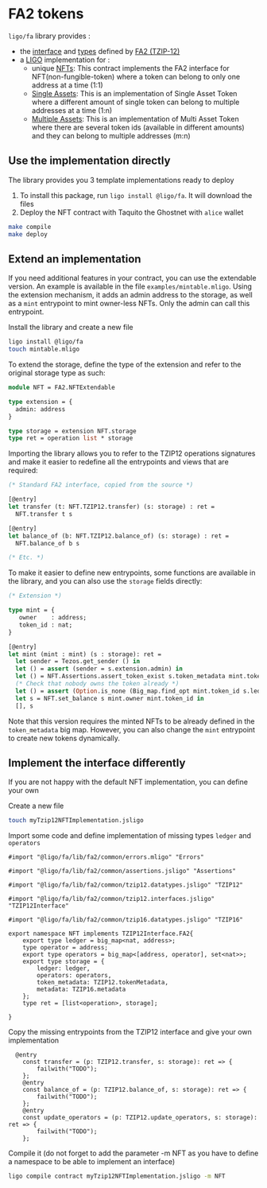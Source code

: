 # FA2 tokens

`ligo/fa` library provides :

- the [interface](./lib/fa2/common/tzip12.interfaces.jsligo) and [types](./lib/fa2/common/tzip12.datatypes.jsligo) defined by [FA2 (TZIP-12)](https://tzip.tezosagora.org/proposal/tzip-12/)
- a [LIGO](https://ligolang.org/) implementation for :
  - unique [NFTs](./lib/fa2/nft/nft.impl.jsligo): This contract implements the FA2 interface for
    NFT(non-fungible-token) where a token can belong to only one address at a time
    (1:1)
  - [Single Assets](./lib/fa2/asset/single_asset.impl.mligo): This is an implementation of
    Single Asset Token where a different amount of single token can belong to multiple
    addresses at a time (1:n)
  - [Multiple Assets](./lib/fa2/asset/multi_asset.impl.mligo): This is an implementation of
    Multi Asset Token where there are several token ids (available in different amounts)
    and they can belong to multiple addresses (m:n)

## Use the implementation directly

The library provides you 3 template implementations ready to deploy

1. To install this package, run `ligo install @ligo/fa`. It will download the files
1. Deploy the NFT contract with Taquito the Ghostnet with `alice` wallet

```bash
make compile
make deploy
```

## Extend an implementation

If you need additional features in your contract, you can use the extendable version. An example is
available in the file `examples/mintable.mligo`. Using the extension mechanism, it adds an admin
address to the storage, as well as a `mint` entrypoint to mint owner-less NFTs. Only the admin can
call this entrypoint.

Install the library and create a new file

```bash
ligo install @ligo/fa
touch mintable.mligo
```

To extend the storage, define the type of the extension and refer to the original storage type as
such:

```ocaml
module NFT = FA2.NFTExtendable

type extension = {
  admin: address
}

type storage = extension NFT.storage
type ret = operation list * storage
```

Importing the library allows you to refer to the TZIP12 operations signatures and make it easier to
redefine all the entrypoints and views that are required:

```ocaml
(* Standard FA2 interface, copied from the source *)

[@entry]
let transfer (t: NFT.TZIP12.transfer) (s: storage) : ret =
  NFT.transfer t s

[@entry]
let balance_of (b: NFT.TZIP12.balance_of) (s: storage) : ret =
  NFT.balance_of b s

(* Etc. *)
```

To make it easier to define new entrypoints, some functions are available in the library, and you
can also use the `storage` fields directly:

```ocaml
(* Extension *)

type mint = {
   owner    : address;
   token_id : nat;
}

[@entry]
let mint (mint : mint) (s : storage): ret =
  let sender = Tezos.get_sender () in
  let () = assert (sender = s.extension.admin) in
  let () = NFT.Assertions.assert_token_exist s.token_metadata mint.token_id in
  (* Check that nobody owns the token already *)
  let () = assert (Option.is_none (Big_map.find_opt mint.token_id s.ledger)) in
  let s = NFT.set_balance s mint.owner mint.token_id in
  [], s
```

Note that this version requires the minted NFTs to be already defined in the `token_metadata` big
map. However, you can also change the `mint` entrypoint to create new tokens dynamically.

## Implement the interface differently

If you are not happy with the default NFT implementation, you can define your own

Create a new file

```bash
touch myTzip12NFTImplementation.jsligo
```

Import some code and define implementation of missing types `ledger` and `operators`

```ligolang
#import "@ligo/fa/lib/fa2/common/errors.mligo" "Errors"

#import "@ligo/fa/lib/fa2/common/assertions.jsligo" "Assertions"

#import "@ligo/fa/lib/fa2/common/tzip12.datatypes.jsligo" "TZIP12"

#import "@ligo/fa/lib/fa2/common/tzip12.interfaces.jsligo" "TZIP12Interface"

#import "@ligo/fa/lib/fa2/common/tzip16.datatypes.jsligo" "TZIP16"

export namespace NFT implements TZIP12Interface.FA2{
    export type ledger = big_map<nat, address>;
    type operator = address;
    export type operators = big_map<[address, operator], set<nat>>;
    export type storage = {
        ledger: ledger,
        operators: operators,
        token_metadata: TZIP12.tokenMetadata,
        metadata: TZIP16.metadata
    };
    type ret = [list<operation>, storage];

}
```

Copy the missing entrypoints from the TZIP12 interface and give your own implementation

```ligolang
  @entry
    const transfer = (p: TZIP12.transfer, s: storage): ret => {
        failwith("TODO");
    };
    @entry
    const balance_of = (p: TZIP12.balance_of, s: storage): ret => {
        failwith("TODO");
    };
    @entry
    const update_operators = (p: TZIP12.update_operators, s: storage): ret => {
        failwith("TODO");
    };
```

Compile it (do not forget to add the parameter -m NFT as you have to define a namespace to be able to implement an interface)

```bash
ligo compile contract myTzip12NFTImplementation.jsligo -m NFT
```
